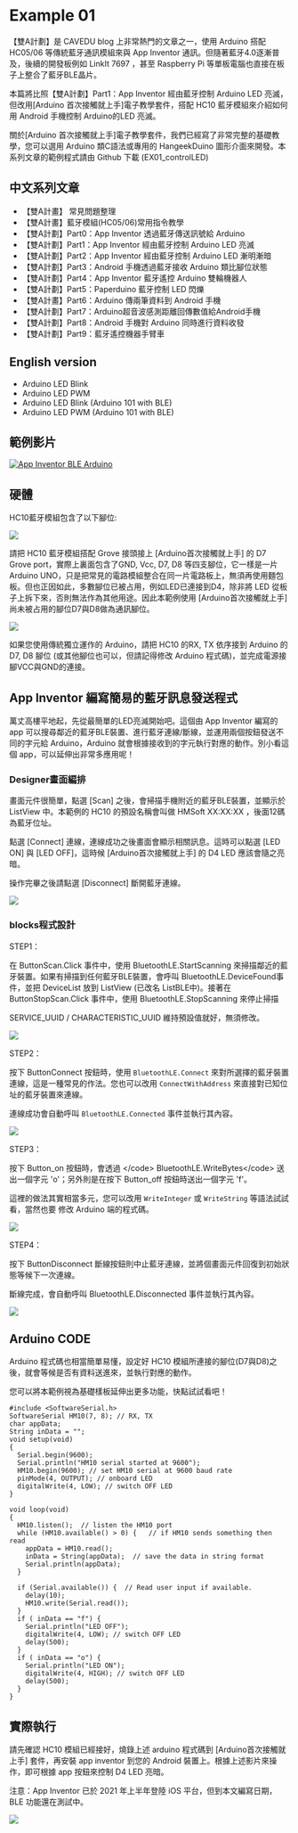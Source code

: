 # Example 01

【雙A計劃】是 CAVEDU blog 上非常熱門的文章之一，使用 Arduino 搭配 HC05/06 等傳統藍牙通訊模組來與 App Inventor 通訊。但隨著藍牙4.0逐漸普及，後續的開發板例如 LinkIt 7697 ，甚至 Raspberry Pi 等單板電腦也直接在板子上整合了藍牙BLE晶片。

本篇將比照【雙A計劃】Part1：App Inventor 經由藍牙控制 Arduino LED 亮滅，但改用\[Arduino 首次接觸就上手\]電子教學套件，搭配 HC10 藍牙模組來介紹如何用 Android 手機控制 Arduino的LED 亮滅。

關於\[Arduino 首次接觸就上手\]電子教學套件，我們已經寫了非常完整的基礎教學，您可以選用 Arduino 類C語法或專用的 HangeekDuino 圖形介面來開發。本系列文章的範例程式請由 Github 下載 \(EX01\_controlLED\)

## 中文系列文章

* 【雙A計畫】 常見問題整理
* 【雙A計畫】藍牙模組\(HC05/06\)常用指令教學
* 【雙A計劃】Part0：App Inventor 透過藍牙傳送訊號給 Arduino
* 【雙A計劃】Part1：App Inventor 經由藍牙控制 Arduino LED 亮滅
* 【雙A計劃】Part2：App Inventor 經由藍牙控制 Arduino LED 漸明漸暗
* 【雙A計劃】Part3：Android 手機透過藍牙接收 Arduino 類比腳位狀態
* 【雙A計劃】Part4：App Inventor 藍牙遙控 Arduino 雙輪機器人
* 【雙A計劃】Part5：Paperduino 藍牙控制 LED 閃爍
* 【雙A計畫】Part6：Arduino 傳兩筆資料到 Android 手機
* 【雙A計劃】Part7：Arduino超音波感測距離回傳數值給Android手機
* 【雙A計劃】Part8：Android 手機對 Arduino 同時進行資料收發
* 【雙A計劃】Part9：藍牙遙控機器手臂車

## English version

* Arduino LED Blink
* Arduino LED PWM
* Arduino LED Blink \(Arduino 101 with BLE\)
* Arduino LED PWM \(Arduino 101 with BLE\)

## 範例影片

[![App Inventor BLE Arduino](http://img.youtube.com/vi/Ryf8kbFrVHs/0.jpg)](http://www.youtube.com/watch?v=Ryf8kbFrVHs)

## 硬體

HC10藍牙模組包含了以下腳位:

![](https://image.cavedu.com/media/2021/05/01-1-2048x1097.jpg)

請把 HC10 藍牙模組搭配 Grove 接頭接上 \[Arduino首次接觸就上手\] 的 D7 Grove port，實際上裏面包含了GND, Vcc, D7, D8 等四支腳位，它一樣是一片 Arduino UNO，只是把常見的電路模組整合在同一片電路板上，無須再使用麵包板。但也正因如此，多數腳位已被占用，例如LED已連接到D4，除非將 LED 從板子上拆下來，否則無法作為其他用途。因此本範例使用 \[Arduino首次接觸就上手\] 尚未被占用的腳位D7與D8做為通訊腳位。

![](https://image.cavedu.com/media/2021/05/02-1-2048x1548.jpg)

如果您使用傳統獨立運作的 Arduino，請把 HC10 的RX, TX 依序接到 Arduino 的 D7, D8 腳位 \(或其他腳位也可以，但請記得修改 Arduino 程式碼\)，並完成電源接腳VCC與GND的連接。

## App Inventor 編寫簡易的藍牙訊息發送程式

萬丈高樓平地起，先從最簡單的LED亮滅開始吧。這個由 App Inventor 編寫的 app 可以搜尋鄰近的藍牙BLE裝置、進行藍牙連線/斷線，並運用兩個按鈕發送不同的字元給 Arduino，Arduino 就會根據接收到的字元執行對應的動作。別小看這個 app，可以延伸出非常多應用呢！

### Designer畫面編排

畫面元件很簡單，點選 \[Scan\] 之後，會掃描手機附近的藍牙BLE裝置，並顯示於 ListView 中。本範例的 HC10 的預設名稱會叫做 HMSoft XX:XX:XX ，後面12碼為藍牙位址。

點選 \[Connect\] 連線，連線成功之後畫面會顯示相關訊息。這時可以點選 \[LED ON\] 與 \[LED OFF\]，這時候 \[Arduino首次接觸就上手\] 的 D4 LED 應該會隨之亮暗。

操作完畢之後請點選 \[Disconnect\] 斷開藍牙連線。

![](https://image.cavedu.com/media/2021/05/03-1.png)

### blocks程式設計

STEP1：

在 ButtonScan.Click 事件中，使用 BluetoothLE.StartScanning 來掃描鄰近的藍牙裝置。如果有掃描到任何藍牙BLE裝置，會呼叫 BluetoothLE.DeviceFound事件，並把 DeviceList 放到 ListView \(已改名 ListBLE中\)。接著在 ButtonStopScan.Click 事件中，使用 BluetoothLE.StopScanning 來停止掃描

SERVICE\_UUID / CHARACTERISTIC\_UUID 維持預設值就好，無須修改。

![](https://image.cavedu.com/media/2021/05/04-1.png)

STEP2：

按下 ButtonConnect 按鈕時，使用 `BluetoothLE.Connect` 來對所選擇的藍牙裝置連線，這是一種常見的作法。您也可以改用  `ConnectWithAddress` 來直接對已知位址的藍牙裝置來連線。

連線成功會自動呼叫 `BluetoothLE.Connected` 事件並執行其內容。

![](https://image.cavedu.com/media/2021/05/05-1.png)

STEP3：

按下 Button\_on 按鈕時，會透過 &lt;/code&gt; BluetoothLE.WriteBytes&lt;/code&gt; 送出一個字元 'o'；另外則是在按下 Button\_off 按鈕時送出一個字元 'f'。

這裡的做法其實相當多元，您可以改用 `WriteInteger` 或 `WriteString` 等語法試試看，當然也要 修改 Arduino 端的程式碼。

![](https://image.cavedu.com/media/2021/05/06-1.png)

STEP4：

按下 ButtonDisconnect 斷線按鈕則中止藍牙連線，並將個畫面元件回復到初始狀態等候下一次連線。

斷線完成，會自動呼叫 BluetoothLE.Disconnected 事件並執行其內容。

![](https://image.cavedu.com/media/2021/05/07-1.png)

## Arduino CODE

Arduino 程式碼也相當簡單易懂，設定好 HC10 模組所連接的腳位\(D7與D8\)之後，就會等候是否有資料送進來，並執行對應的動作。

您可以將本範例視為基礎樣板延伸出更多功能，快點試試看吧！

```text
#include <SoftwareSerial.h>
SoftwareSerial HM10(7, 8); // RX, TX
char appData;
String inData = "";
void setup(void)
{
  Serial.begin(9600);
  Serial.println("HM10 serial started at 9600");
  HM10.begin(9600); // set HM10 serial at 9600 baud rate
  pinMode(4, OUTPUT); // onboard LED
  digitalWrite(4, LOW); // switch OFF LED
}

void loop(void)
{
  HM10.listen();  // listen the HM10 port
  while (HM10.available() > 0) {   // if HM10 sends something then read
    appData = HM10.read();
    inData = String(appData);  // save the data in string format
    Serial.println(appData);
  }

  if (Serial.available()) {  // Read user input if available.
    delay(10);
    HM10.write(Serial.read());
  }
  if ( inData == "f") {
    Serial.println("LED OFF");
    digitalWrite(4, LOW); // switch OFF LED
    delay(500);
  }
  if ( inData == "o") {
    Serial.println("LED ON");
    digitalWrite(4, HIGH); // switch OFF LED
    delay(500);
  }
}
```

## 實際執行

請先確認 HC10 模組已經接好，燒錄上述 arduino 程式碼到 \[Arduino首次接觸就上手\] 套件，再安裝 app inventor 到您的 Android 裝置上。根據上述影片來操作，即可根據 app 按鈕來控制 D4 LED 亮暗。

注意：App Inventor 已於 2021 年上半年登陸 iOS 平台，但到本文編寫日期，BLE 功能還在測試中。

![](https://image.cavedu.com/media/2021/05/08-1.png)

